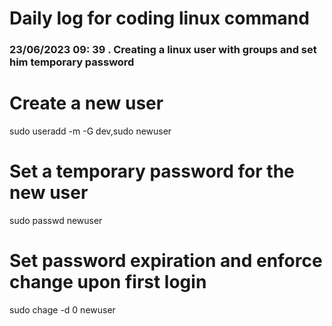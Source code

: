 # Daily log for coding linux command

### 23/06/2023 09: 39 . Creating a linux user with groups and set him temporary password

# Create a new user
sudo useradd -m -G dev,sudo newuser

# Set a temporary password for the new user
sudo passwd newuser

# Set password expiration and enforce change upon first login
sudo chage -d 0 newuser
